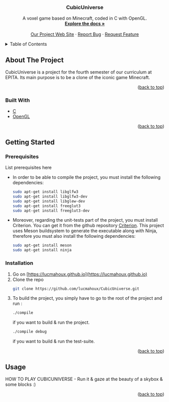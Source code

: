 <div id="top"></div>



<!-- PROJECT LOGO -->
<br />
<div align="center">
  <a href="https://github.com/lucmahoux/CubicUniverse">
        <!--<img src="images/logo.png" alt="Logo" width="80" height="80"> -->
  </a>

<h3 align="center">CubicUniverse</h3>

  <p align="center">
    A voxel game based on Minecraft, coded in C with OpenGL.
    <br />
    <a href="https://github.com/lucmahoux/CubicUniverse"><strong>Explore the docs »</strong></a>
    <br />
    <br />
    <a href="https://lucmahoux.github.io">Our Project Web Site</a>
    ·
    <a href="https://github.com/lucmahoux/CubicUniverse/issues">Report Bug</a>
    ·
    <a href="https://github.com/lucmahoux/CubicUniverse/issues">Request Feature</a>
  </p>
</div>



<!-- TABLE OF CONTENTS -->
<details>
  <summary>Table of Contents</summary>
  <ol>
    <li>
      <a href="#about-the-project">About The Project</a>
      <ul>
        <li><a href="#built-with">Built With</a></li>
      </ul>
    </li>
    <li>
      <a href="#getting-started">Getting Started</a>
      <ul>
        <li><a href="#prerequisites">Prerequisites</a></li>
        <li><a href="#installation">Installation</a></li>
      </ul>
    </li>
    <li><a href="#usage">Usage</a></li>
  </ol>
</details>



<!-- ABOUT THE PROJECT -->
## About The Project


CubicUniverse is a project for the fourth semester of our curriculum at EPITA.
Its main purpose is to be a clone of the iconic game Minecraft.

<p align="right">(<a href="#top">back to top</a>)</p>



### Built With

* [C](https://devdocs.io/c/)
* [OpenGL](https://www.opengl.org//)

<p align="right">(<a href="#top">back to top</a>)</p>



<!-- GETTING STARTED -->
## Getting Started

### Prerequisites

List prerequisites here

* In order to be able to compile the project, you must install the following dependencies:
  ```sh
  sudo apt-get install libglfw3
  sudo apt-get install libglfw3-dev
  sudo apt-get install libglew-dev
  sudo apt-get install freeglut3
  sudo apt-get install freeglut3-dev
  ```

* Moreover, regarding the unit-tests part of the project, you must install Criterion.
  You can get it from the github repository [Criterion](https://github.com/Snaipe/Criterion).
  This project uses Meson buildsystem to generate the executable along with Ninja,
  therefore you must also install the following dependencies:
  ```sh
  sudo apt-get install meson
  sudo apt-get install ninja
  ```

### Installation

1. Go on [https://lucmahoux.github.io](https://lucmahoux.github.io)
2. Clone the repo
   ```sh
   git clone https://github.com/lucmahoux/CubicUniverse.git
   ```
3. To build the project, you simply have to go to the root of the project and run :
   ```sh
   ./compile
   ```
   if you want to build & run the project.
   ```sh
   ./compile debug
   ```
   if you want to build & run the test-suite.

<p align="right">(<a href="#top">back to top</a>)</p>



<!-- USAGE EXAMPLES -->
## Usage

HOW TO PLAY CUBICUNIVERSE - Run it & gaze at the beauty of a skybox & some blocks :)


<p align="right">(<a href="#top">back to top</a>)</p>
